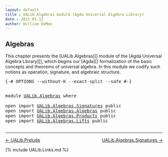 ```yaml
---
layout: default
title : UALib.Algebras module (Agda Universal Algebra Library)
date : 2021-01-12
author: William DeMeo
---
```


## <a id="algebras">Algebras</a>

This chapter presents the [UALib.Algebras][] module of the [Agda Universal Algebra Library][], which begins our [Agda][] formalization of the basic concepts and theorems of universal algebra. In this module we codify such notions as operation, signature, and algebraic structure.

<pre class="Agda">
<a id="463" class="Symbol">{-#</a> <a id="467" class="Keyword">OPTIONS</a> <a id="475" class="Pragma">--without-K</a> <a id="487" class="Pragma">--exact-split</a> <a id="501" class="Pragma">--safe</a> <a id="508" class="Symbol">#-}</a>
</pre>

<pre class="Agda">

<a id="538" class="Keyword">module</a> <a id="545" href="UALib.Algebras.html" class="Module">UALib.Algebras</a> <a id="560" class="Keyword">where</a>

<a id="567" class="Keyword">open</a> <a id="572" class="Keyword">import</a> <a id="579" href="UALib.Algebras.Signatures.html" class="Module">UALib.Algebras.Signatures</a> <a id="605" class="Keyword">public</a>
<a id="612" class="Keyword">open</a> <a id="617" class="Keyword">import</a> <a id="624" href="UALib.Algebras.Algebras.html" class="Module">UALib.Algebras.Algebras</a> <a id="648" class="Keyword">public</a>
<a id="655" class="Keyword">open</a> <a id="660" class="Keyword">import</a> <a id="667" href="UALib.Algebras.Products.html" class="Module">UALib.Algebras.Products</a> <a id="691" class="Keyword">public</a>
<a id="698" class="Keyword">open</a> <a id="703" class="Keyword">import</a> <a id="710" href="UALib.Algebras.Lifts.html" class="Module">UALib.Algebras.Lifts</a> <a id="731" class="Keyword">public</a>

</pre>

-------------------------------------

[← UALib.Prelude](UALib.Prelude.html)
<span style="float:right;">[UALib.Algebras.Signatures →](UALib.Algebras.Signatures.html)</span>

{% include UALib.Links.md %}
